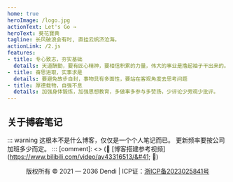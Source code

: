 ```yaml
---
home: true
heroImage: /logo.jpg
actionText: Let's Go →
heroText: 葵花寶典
tagline: 长风破浪会有时, 直挂云帆济沧海。
actionLink: /2.js
features:
- title: 专心致志，夯实基础
  details: 天道酬勤，要有匠心精神，要相信积累的力量，伟大的事业是撸起袖子干出来的。
- title: 奋思进取，实事求是
  details: 要避免故步自封，事物具有多面性，要站在客观角度去思考问题
- title: 厚德载物，自强不息
  details: 加强身体锻炼，加强思想教育，多做事多参与多赞扬，少评论少旁观少批评。
---
```


## 关于~~博客~~笔记

::: warning
这根本不是什么博客，仅仅是一个个人笔记而已。 更新频率要按公司加班多少而定。
:::
[comment]: <> (:tada: [博客搭建参考视频]&#40;<https://www.bilibili.com/video/av43316513/&#41>; :tada:)
<p style="text-align:center;">版权所有 © 2021 — 2036 Dendi | ICP证：<a href="https://icp.chinaz.com/home/info" target="_blank" rel="noopener noreferrer">浙ICP备2023025841号</a></p>
